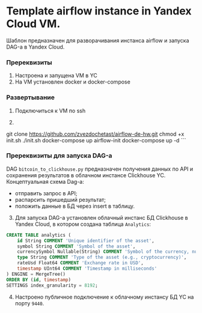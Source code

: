 # Template airflow instance in Yandex Cloud VM.

Шаблон предназначен для разворачивания инстанса airflow и запуска DAG-а в Yandex Cloud.

### Пререквизиты 
1. Настроена и запущена VM в YC
2. На VM установлен docker и docker-compose

### Развертывание 
1. Подключиться к VM по ssh
2. ``` 
git clone https://github.com/zvezdochetast/airflow-de-hw.git 
chmod +x init.sh 
./init.sh
docker-compose up airflow-init 
docker-compose up -d ```


### Пререквизиты для запуска DAG-а
DAG `bitcoin_to_clickhouse.py` предназначен получения данных по API и сохранения результатов в облачном инстансе Clickhouse YC.
Концептуальная схема Dag-a: 
- отправить запрос в API;
- распарсить пришедший результат;
- положить данные в БД через insert в таблицу.

3. Для запуска DAG-а установлен облачный инстанс БД Clickhouse в Yandex Cloud, в котором создана таблица `Analytics`:
```sql
CREATE TABLE analytics (
    id String COMMENT 'Unique identifier of the asset',
    symbol String COMMENT 'Symbol of the asset',
    currencySymbol Nullable(String) COMMENT 'Symbol of the currency, nullable',
    type String COMMENT 'Type of the asset (e.g., cryptocurrency)',
    rateUsd Float64 COMMENT 'Exchange rate in USD',
    timestamp UInt64 COMMENT 'Timestamp in milliseconds'
) ENGINE = MergeTree()
ORDER BY (id, timestamp)
SETTINGS index_granularity = 8192;

```
4. Настроено публичное подключение к облачному инстансу БД YC на порту `9440`.
